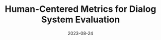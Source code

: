 ---
title: "Human-Centered Metrics for Dialog System Evaluation"
collection: publications
permalink: /publications/human-dialog
date: 2023-08-24
venue: 'ArXiv Preprint'
paperurl: 'https://arxiv.org/abs/2305.14757'
citation: 'Salvatore Giorgi, <b>Shreya Havaldar</b>, Farhan Ahmed, Zuhaib Akhtar, Shalaka Vaidya, Gary Pan, Lyle H. Ungar, H. Andrew Schwartz, & Joao Sedoc (2023)'
---